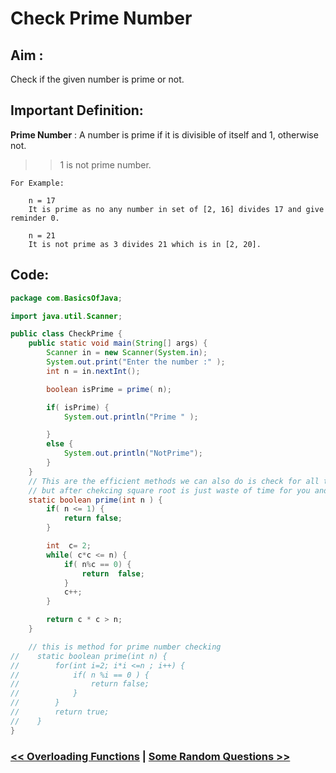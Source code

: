 
# Check Prime Number

## Aim :

Check if the given number is prime or not.


## Important Definition:

**Prime Number** : A number is prime if it is divisible of itself and 1, otherwise not.

>> 1 is not prime number.

```
For Example:

    n = 17 
    It is prime as no any number in set of [2, 16] divides 17 and give reminder 0.

    n = 21 
    It is not prime as 3 divides 21 which is in [2, 20].
```
## Code:

```Java
package com.BasicsOfJava;

import java.util.Scanner;

public class CheckPrime {
    public static void main(String[] args) {
        Scanner in = new Scanner(System.in);
        System.out.print("Enter the number :" );
        int n = in.nextInt();

        boolean isPrime = prime( n);

        if( isPrime) {
            System.out.println("Prime " );

        }
        else {
            System.out.println("NotPrime");
        }
    }
    // This are the efficient methods we can also do is check for all the number from 2 to N
    // but after chekcing square root is just waste of time for you and computer too. whala 🤣.
    static boolean prime(int n ) {
        if( n <= 1) {
            return false;
        }

        int  c= 2;
        while( c*c <= n) {
            if( n%c == 0) {
                return  false;
            }
            c++;
        }

        return c * c > n;
    }

    // this is method for prime number checking
//    static boolean prime(int n) {
//        for(int i=2; i*i <=n ; i++) {
//            if( n %i == 0 ) {
//                return false;
//            }
//        }
//        return true;
//    }
}
```
### [<< Overloading Functions](./FunctionOverloading.md) | [Some Random Questions >>](./Revision.md)
